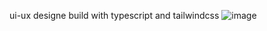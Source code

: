 ui-ux designe
build with typescript and tailwindcss
![image](https://github.com/arrovain/ui-ux/assets/127416772/3829bacc-fd9c-44f5-9781-787e5b3cff7d)
